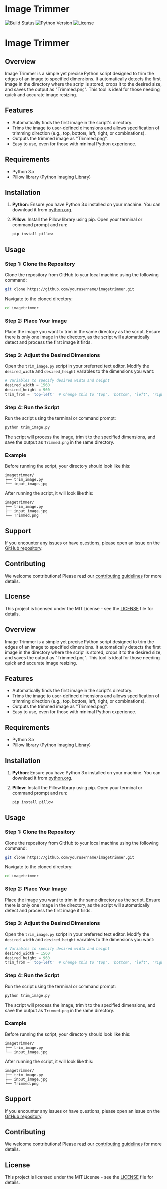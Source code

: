 
# Image Trimmer

![Build Status](https://img.shields.io/badge/build-passing-brightgreen)
![Python Version](https://img.shields.io/badge/python-3.8%2B-blue)
![License](https://img.shields.io/badge/license-MIT-blue)


# Image Trimmer

## Overview

Image Trimmer is a simple yet precise Python script designed to trim the edges of an image to specified dimensions. It automatically detects the first image in the directory where the script is stored, crops it to the desired size, and saves the output as "Trimmed.png". This tool is ideal for those needing quick and accurate image resizing.

## Features

- Automatically finds the first image in the script's directory.
- Trims the image to user-defined dimensions and allows specification of trimming direction (e.g., top, bottom, left, right, or combinations).
- Outputs the trimmed image as "Trimmed.png".
- Easy to use, even for those with minimal Python experience.

## Requirements

- Python 3.x
- Pillow library (Python Imaging Library)

## Installation

1. **Python**: Ensure you have Python 3.x installed on your machine. You can download it from [python.org](https://www.python.org/downloads/).

2. **Pillow**: Install the Pillow library using pip. Open your terminal or command prompt and run:
   ```sh
   pip install pillow
   ```

## Usage

### Step 1: Clone the Repository

Clone the repository from GitHub to your local machine using the following command:
```sh
git clone https://github.com/yourusername/imagetrimmer.git
```
Navigate to the cloned directory:
```sh
cd imagetrimmer
```

### Step 2: Place Your Image

Place the image you want to trim in the same directory as the script. Ensure there is only one image in the directory, as the script will automatically detect and process the first image it finds.

### Step 3: Adjust the Desired Dimensions

Open the `trim_image.py` script in your preferred text editor. Modify the `desired_width` and `desired_height` variables to the dimensions you want:
```python
# Variables to specify desired width and height
desired_width = 1560
desired_height = 960
trim_from = 'top-left'  # Change this to 'top', 'bottom', 'left', 'right', 'top-left', etc.
```

### Step 4: Run the Script

Run the script using the terminal or command prompt:
```sh
python trim_image.py
```

The script will process the image, trim it to the specified dimensions, and save the output as `Trimmed.png` in the same directory.

### Example

Before running the script, your directory should look like this:
```
imagetrimmer/
├── trim_image.py
└── input_image.jpg
```

After running the script, it will look like this:
```
imagetrimmer/
├── trim_image.py
├── input_image.jpg
└── Trimmed.png
```

## Support

If you encounter any issues or have questions, please open an issue on the [GitHub repository](https://github.com/yourusername/imagetrimmer/issues).

## Contributing

We welcome contributions! Please read our [contributing guidelines](CONTRIBUTING.md) for more details.

## License

This project is licensed under the MIT License - see the [LICENSE](LICENSE) file for details.


## Overview

Image Trimmer is a simple yet precise Python script designed to trim the edges of an image to specified dimensions. It automatically detects the first image in the directory where the script is stored, crops it to the desired size, and saves the output as "Trimmed.png". This tool is ideal for those needing quick and accurate image resizing.

## Features

- Automatically finds the first image in the script's directory.
- Trims the image to user-defined dimensions and allows specification of trimming direction (e.g., top, bottom, left, right, or combinations).
- Outputs the trimmed image as "Trimmed.png".
- Easy to use, even for those with minimal Python experience.

## Requirements

- Python 3.x
- Pillow library (Python Imaging Library)

## Installation

1. **Python**: Ensure you have Python 3.x installed on your machine. You can download it from [python.org](https://www.python.org/downloads/).

2. **Pillow**: Install the Pillow library using pip. Open your terminal or command prompt and run:
   ```sh
   pip install pillow
   ```

## Usage

### Step 1: Clone the Repository

Clone the repository from GitHub to your local machine using the following command:
```sh
git clone https://github.com/yourusername/imagetrimmer.git
```
Navigate to the cloned directory:
```sh
cd imagetrimmer
```

### Step 2: Place Your Image

Place the image you want to trim in the same directory as the script. Ensure there is only one image in the directory, as the script will automatically detect and process the first image it finds.

### Step 3: Adjust the Desired Dimensions

Open the `trim_image.py` script in your preferred text editor. Modify the `desired_width` and `desired_height` variables to the dimensions you want:
```python
# Variables to specify desired width and height
desired_width = 1560
desired_height = 960
trim_from = 'top-left'  # Change this to 'top', 'bottom', 'left', 'right', 'top-left', etc.
```

### Step 4: Run the Script

Run the script using the terminal or command prompt:
```sh
python trim_image.py
```

The script will process the image, trim it to the specified dimensions, and save the output as `Trimmed.png` in the same directory.

### Example

Before running the script, your directory should look like this:
```
imagetrimmer/
├── trim_image.py
└── input_image.jpg
```

After running the script, it will look like this:
```
imagetrimmer/
├── trim_image.py
├── input_image.jpg
└── Trimmed.png
```

## Support

If you encounter any issues or have questions, please open an issue on the [GitHub repository](https://github.com/yourusername/imagetrimmer/issues).

## Contributing

We welcome contributions! Please read our [contributing guidelines](CONTRIBUTING.md) for more details.

## License

This project is licensed under the MIT License - see the [LICENSE](LICENSE) file for details.

